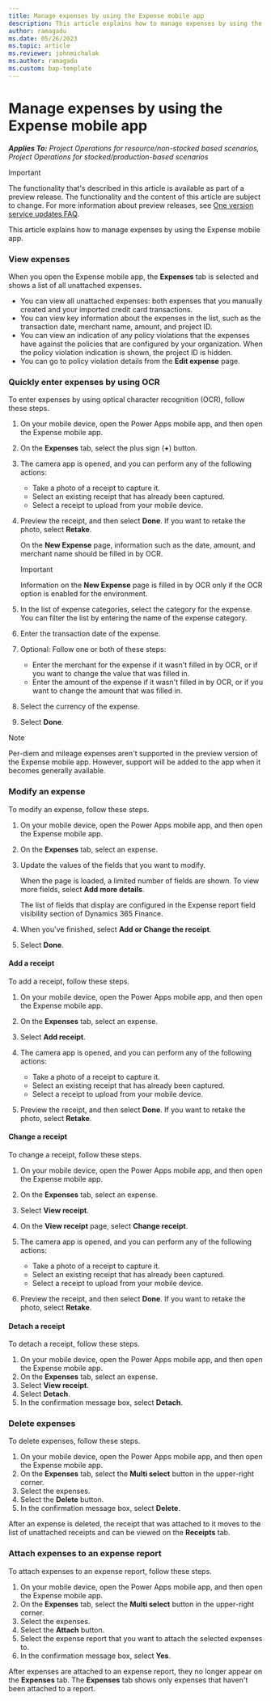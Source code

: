 ```yaml
---
title: Manage expenses by using the Expense mobile app
description: This article explains how to manage expenses by using the Expense mobile app.
author: ramagadu
ms.date: 05/26/2023
ms.topic: article
ms.reviewer: johnmichalak
ms.author: ramagadu
ms.custom: bap-template
---
```


# Manage expenses by using the Expense mobile app

_**Applies To:** Project Operations for resource/non-stocked based scenarios, Project Operations for stocked/production-based scenarios_

> [!IMPORTANT]
> The functionality that's described in this article is available as part of a preview release. The functionality and the content of this article are subject to change. For more information about preview releases, see [One version service updates FAQ](/dynamics365/unified-operations/fin-and-ops/get-started/one-version).

This article explains how to manage expenses by using the Expense mobile app.

### View expenses

When you open the Expense mobile app, the **Expenses** tab is selected and shows a list of all unattached expenses.

* You can view all unattached expenses: both expenses that you manually created and your imported credit card transactions.
* You can view key information about the expenses in the list, such as the transaction date, merchant name, amount, and project ID.
* You can view an indication of any policy violations that the expenses have against the policies that are configured by your organization. When the policy violation indication is shown, the project ID is hidden.
* You can go to policy violation details from the **Edit expense** page.

### Quickly enter expenses by using OCR

To enter expenses by using optical character recognition (OCR), follow these steps.

1. On your mobile device, open the Power Apps mobile app, and then open the Expense mobile app.
1. On the **Expenses** tab, select the plus sign (**+**) button.
1. The camera app is opened, and you can perform any of the following actions:

    * Take a photo of a receipt to capture it.
    * Select an existing receipt that has already been captured.
    * Select a receipt to upload from your mobile device.

1. Preview the receipt, and then select **Done**. If you want to retake the photo, select **Retake**.

    On the **New Expense** page, information such as the date, amount, and merchant name should be filled in by OCR.

    > [!IMPORTANT]
    > Information on the **New Expense** page is filled in by OCR only if the OCR option is enabled for the environment.

1. In the list of expense categories, select the category for the expense. You can filter the list by entering the name of the expense category.
1. Enter the transaction date of the expense.
1. Optional: Follow one or both of these steps:

    * Enter the merchant for the expense if it wasn't filled in by OCR, or if you want to change the value that was filled in.
    * Enter the amount of the expense if it wasn't filled in by OCR, or if you want to change the amount that was filled in.

1. Select the currency of the expense.
1. Select **Done**.

> [!NOTE]
> Per-diem and mileage expenses aren't supported in the preview version of the Expense mobile app. However, support will be added to the app when it becomes generally available.

### Modify an expense

To modify an expense, follow these steps.

1. On your mobile device, open the Power Apps mobile app, and then open the Expense mobile app.
1. On the **Expenses** tab, select an expense.
1. Update the values of the fields that you want to modify.

    When the page is loaded, a limited number of fields are shown. To view more fields, select **Add more details**.

    The list of fields that display are configured in the Expense report field visibility section of Dynamics 365 Finance.

1. When you've finished, select **Add or Change the receipt**.
1. Select **Done**.

#### Add a receipt

To add a receipt, follow these steps.

1. On your mobile device, open the Power Apps mobile app, and then open the Expense mobile app.
1. On the **Expenses** tab, select an expense.
1. Select **Add receipt**.
1. The camera app is opened, and you can perform any of the following actions:

    * Take a photo of a receipt to capture it.
    * Select an existing receipt that has already been captured.
    * Select a receipt to upload from your mobile device.

1. Preview the receipt, and then select **Done**. If you want to retake the photo, select **Retake**.

#### Change a receipt

To change a receipt, follow these steps.

1. On your mobile device, open the Power Apps mobile app, and then open the Expense mobile app.
1. On the **Expenses** tab, select an expense.
1. Select **View receipt**.
1. On the **View receipt** page, select **Change receipt**.
1. The camera app is opened, and you can perform any of the following actions:

    * Take a photo of a receipt to capture it.
    * Select an existing receipt that has already been captured.
    * Select a receipt to upload from your mobile device.

1. Preview the receipt, and then select **Done**. If you want to retake the photo, select **Retake**.

#### Detach a receipt

To detach a receipt, follow these steps.

1. On your mobile device, open the Power Apps mobile app, and then open the Expense mobile app.
1. On the **Expenses** tab, select an expense.
1. Select **View receipt**.
1. Select **Detach**.
1. In the confirmation message box, select **Detach**.

### Delete expenses

To delete expenses, follow these steps.

1. On your mobile device, open the Power Apps mobile app, and then open the Expense mobile app.
1. On the **Expenses** tab, select the **Multi select** button in the upper-right corner.
1. Select the expenses.
1. Select the **Delete** button.
1. In the confirmation message box, select **Delete**.

After an expense is deleted, the receipt that was attached to it moves to the list of unattached receipts and can be viewed on the **Receipts** tab.

### Attach expenses to an expense report

To attach expenses to an expense report, follow these steps.

1. On your mobile device, open the Power Apps mobile app, and then open the Expense mobile app.
1. On the **Expenses** tab, select the **Multi select** button in the upper-right corner.
1. Select the expenses.
1. Select the **Attach** button.
1. Select the expense report that you want to attach the selected expenses to.
1. In the confirmation message box, select **Yes**.

After expenses are attached to an expense report, they no longer appear on the **Expenses** tab. The **Expenses** tab shows only expenses that haven't been attached to a report.

